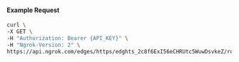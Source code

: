 <!-- Code generated for API Clients. DO NOT EDIT. -->

#### Example Request

```bash
curl \
-X GET \
-H "Authorization: Bearer {API_KEY}" \
-H "Ngrok-Version: 2" \
https://api.ngrok.com/edges/https/edghts_2c8f6ExI56eCHRUtc5WuwDsvkeZ/routes/edghtsrt_2c8f69crpDwuUvAoDSJStGVs8Ww/policy
```
